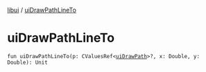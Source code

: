 [libui](README.md) / [uiDrawPathLineTo](ui-draw-path-line-to.md)

# uiDrawPathLineTo

`fun uiDrawPathLineTo(p: CValuesRef<`[`uiDrawPath`](ui-draw-path.md)`>?, x: Double, y: Double): Unit`
